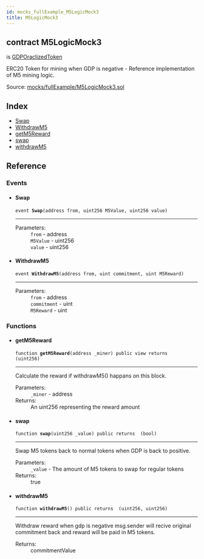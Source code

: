 ```yaml
---
id: mocks_fullExample_M5LogicMock3
title: M5LogicMock3
---
```


<div class="contract-doc"><div class="contract"><h2 class="contract-header"><span class="contract-kind">contract</span> M5LogicMock3</h2><p class="base-contracts"><span>is</span> <a href="token_ERC20_GDPOraclizedToken.html">GDPOraclizedToken</a></p><p class="description">ERC20 Token for mining when GDP is negative - Reference implementation of M5 mining logic.</p><div class="source">Source: <a href="https://github.com/Monetary-Foundation/MonetaryCoin/blob/v1.0.0/contracts/mocks/fullExample/M5LogicMock3.sol" target="_blank">mocks/fullExample/M5LogicMock3.sol</a></div></div><div class="index"><h2>Index</h2><ul><li><a href="mocks_fullExample_M5LogicMock3.html#Swap">Swap</a></li><li><a href="mocks_fullExample_M5LogicMock3.html#WithdrawM5">WithdrawM5</a></li><li><a href="mocks_fullExample_M5LogicMock3.html#getM5Reward">getM5Reward</a></li><li><a href="mocks_fullExample_M5LogicMock3.html#swap">swap</a></li><li><a href="mocks_fullExample_M5LogicMock3.html#withdrawM5">withdrawM5</a></li></ul></div><div class="reference"><h2>Reference</h2><div class="events"><h3>Events</h3><ul><li><div class="item event"><span id="Swap" class="anchor-marker"></span><h4 class="name">Swap</h4><div class="body"><code class="signature">event <strong>Swap</strong><span>(address from, uint256 M5Value, uint256 value) </span></code><hr/><dl><dt><span class="label-parameters">Parameters:</span></dt><dd><div><code>from</code> - address</div><div><code>M5Value</code> - uint256</div><div><code>value</code> - uint256</div></dd></dl></div></div></li><li><div class="item event"><span id="WithdrawM5" class="anchor-marker"></span><h4 class="name">WithdrawM5</h4><div class="body"><code class="signature">event <strong>WithdrawM5</strong><span>(address from, uint commitment, uint M5Reward) </span></code><hr/><dl><dt><span class="label-parameters">Parameters:</span></dt><dd><div><code>from</code> - address</div><div><code>commitment</code> - uint</div><div><code>M5Reward</code> - uint</div></dd></dl></div></div></li></ul></div><div class="functions"><h3>Functions</h3><ul><li><div class="item function"><span id="getM5Reward" class="anchor-marker"></span><h4 class="name">getM5Reward</h4><div class="body"><code class="signature">function <strong>getM5Reward</strong><span>(address _miner) </span><span>public </span><span>view </span><span>returns  (uint256) </span></code><hr/><div class="description"><p>Calculate the reward if withdrawM5() happans on this block.</p></div><dl><dt><span class="label-parameters">Parameters:</span></dt><dd><div><code>_miner</code> - address</div></dd><dt><span class="label-return">Returns:</span></dt><dd>An uint256 representing the reward amount</dd></dl></div></div></li><li><div class="item function"><span id="swap" class="anchor-marker"></span><h4 class="name">swap</h4><div class="body"><code class="signature">function <strong>swap</strong><span>(uint256 _value) </span><span>public </span><span>returns  (bool) </span></code><hr/><div class="description"><p>Swap M5 tokens back to normal tokens when GDP is back to positive.</p></div><dl><dt><span class="label-parameters">Parameters:</span></dt><dd><div><code>_value</code> - The amount of M5 tokens to swap for regular tokens</div></dd><dt><span class="label-return">Returns:</span></dt><dd>true</dd></dl></div></div></li><li><div class="item function"><span id="withdrawM5" class="anchor-marker"></span><h4 class="name">withdrawM5</h4><div class="body"><code class="signature">function <strong>withdrawM5</strong><span>() </span><span>public </span><span>returns  (uint256, uint256) </span></code><hr/><div class="description"><p>Withdraw reward when gdp is negative msg.sender will recive original commitment back and reward will be paid in M5 tokens.</p></div><dl><dt><span class="label-return">Returns:</span></dt><dd>commitmentValue</dd></dl></div></div></li></ul></div></div></div>
